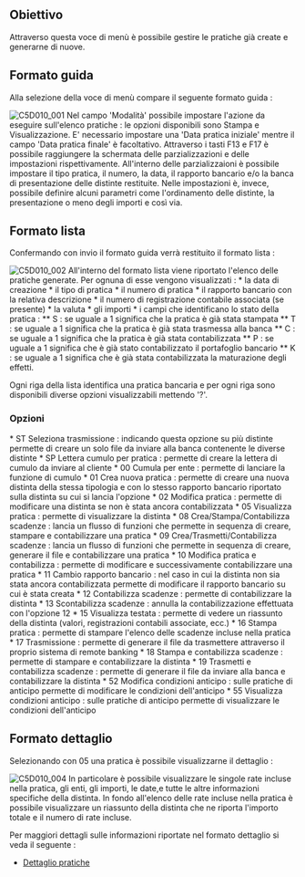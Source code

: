 ## Obiettivo
Attraverso questa voce di menù è possibile gestire le pratiche già create e generarne di nuove.

## Formato guida
Alla selezione della voce di menù compare il seguente formato guida : 

![C5D010_001](https://doc.smeup.com/immagini/MBDOC_OGG-P_C5NOPA0/C5D010_001.png)
Nel campo 'Modalità'  possibile impostare l'azione da eseguire sull'elenco pratiche :  le opzioni disponibili sono Stampa e Visualizzazione. E' necessario impostare una 'Data pratica iniziale' mentre il campo 'Data pratica finale' è facoltativo.
Attraverso i tasti F13 e F17 è possibile raggiungere la schermata delle parzializzazioni e delle impostazioni rispettivamente. All'interno delle parzializzaioni è possibile impostare il tipo pratica, il numero, la data, il rapporto bancario e/o la banca di presentazione delle distinte restituite. Nelle impostazioni è, invece,  possibile definire alcuni parametri come l'ordinamento delle distinte, la presentazione o meno degli importi e così via.

## Formato lista
Confermando con invio il formato guida verrà restituito il formato lista : 

![C5D010_002](https://doc.smeup.com/immagini/MBDOC_OGG-P_C5NOPA0/C5D010_002.png)
All'interno del formato lista viene riportato l'elenco delle pratiche generate. Per ognuna di esse vengono visualizzati : 
 \* la data di creazione
 \* il tipo di pratica
 \* il numero di pratica
 \* il rapporto bancario con la relativa descrizione
 \* il numero di registrazione contabile associata (se presente)
 \* la valuta
 \* gli importi
 \* i campi che identificano lo stato della pratica : 
 \*\* S :  se uguale a 1 significa che la pratica è già stata stampata
 \*\* T :  se uguale a 1 significa che la pratica è già stata trasmessa alla banca
 \*\* C :  se uguale a 1 significa che la pratica è già stata contabilizzata
 \*\* P :  se uguale a 1 significa che è già stato contabilizzato il portafoglio bancario
 \*\* K :  se uguale a 1 significa che è già stata contabilizzata la maturazione degli effetti.

Ogni riga della lista identifica una pratica bancaria e per ogni riga sono disponibili diverse opzioni visualizzabili mettendo '?'.

### Opzioni
 \* ST Seleziona trasmissione :  indicando questa opzione su più distinte permette di creare un solo file da inviare alla banca contenente le diverse distinte
 \* SP Lettera cumulo per pratica :  permette di creare la lettera di cumulo da inviare al cliente
 \* 00 Cumula per ente :  permette di lanciare la funzione di cumulo
 \* 01 Crea nuova pratica :  permette di creare una nuova distinta della stessa tipologia e con lo stesso rapporto bancario riportato sulla distinta su cui si lancia l'opzione
 \* 02 Modifica pratica :  permette di modificare una distinta se non è stata ancora contabilizzata
 \* 05 Visualizza pratica :  permette di visualizzare la distinta
 \* 08 Crea/Stampa/Contabilizza scadenze :  lancia un flusso di funzioni che permette in sequenza di creare, stampare e contabilizzare una pratica
 \* 09 Crea/Trasmetti/Contabilizza scadenze :  lancia un flusso di funzioni che permette in sequenza di creare, generare il file e contabilizzare una pratica
 \* 10 Modifica pratica e contabilizza :  permette di modificare e successivamente contabilizzare una pratica
 \* 11 Cambio rapporto bancario :  nel caso in cui la distinta non sia stata ancora contabilizzata permette di modificare il rapporto bancario su cui è stata creata
 \* 12 Contabilizza scadenze :  permette di contabilizzare la distinta
 \* 13 Scontabilizza scadenze :  annulla la contabilizzazione effettuata con l'opzione 12
 \* 15 Visualizza testata :  permette di vedere un riassunto della distinta (valori, registrazioni contabili associate, ecc.)
 \* 16 Stampa pratica :  permette di stampare l'elenco delle scadenze incluse nella pratica
 \* 17 Trasmissione :  permette di generare il file da trasmettere attraverso il proprio sistema di remote banking
 \* 18 Stampa e contabilizza scadenze :  permette di stampare e contabilizzare la distinta
 \* 19 Trasmetti e contabilizza scadenze :  permette di generare il file da inviare alla banca e contabilizzare la distinta
 \* 52 Modifica condizioni anticipo :  sulle pratiche di anticipo permette di modificare le condizioni dell'anticipo
 \* 55 Visualizza condizioni anticipo :  sulle pratiche di anticipo permette di visualizzare le condizioni dell'anticipo

## Formato dettaglio
Selezionando con 05 una pratica è possibile visualizzarne il dettaglio : 

![C5D010_004](https://doc.smeup.com/immagini/MBDOC_OGG-P_C5NOPA0/C5D010_004.png)
In particolare è possibile visualizzare le singole rate incluse nella pratica, gli enti, gli importi, le date,e tutte le altre informazioni specifiche della distinta. In fondo all'elenco delle rate incluse nella pratica è possibile visualizzare un riassunto della distinta che ne riporta l'importo totale e il numero di rate incluse.

Per maggiori dettagli sulle informazioni riportate nel formato dettaglio si veda il seguente : 
- [Dettaglio pratiche](Sorgenti/DOC/OJ/PGM/C5RR12K2)
